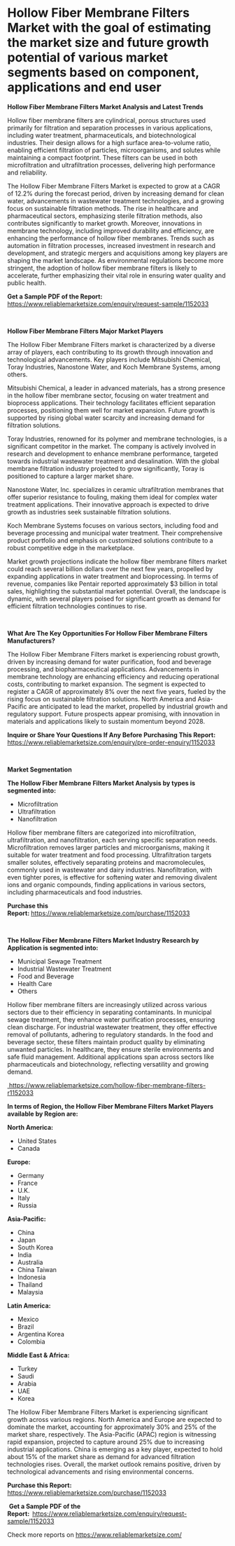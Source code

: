 <p><h1>Hollow Fiber Membrane Filters Market with the goal of estimating the market size and future growth potential of various market segments based on component, applications and end user</h1></p><p><strong>Hollow Fiber Membrane Filters Market Analysis and Latest Trends</strong></p>
<p><p>Hollow fiber membrane filters are cylindrical, porous structures used primarily for filtration and separation processes in various applications, including water treatment, pharmaceuticals, and biotechnological industries. Their design allows for a high surface area-to-volume ratio, enabling efficient filtration of particles, microorganisms, and solutes while maintaining a compact footprint. These filters can be used in both microfiltration and ultrafiltration processes, delivering high performance and reliability.</p><p>The Hollow Fiber Membrane Filters Market is expected to grow at a CAGR of 12.2% during the forecast period, driven by increasing demand for clean water, advancements in wastewater treatment technologies, and a growing focus on sustainable filtration methods. The rise in healthcare and pharmaceutical sectors, emphasizing sterile filtration methods, also contributes significantly to market growth. Moreover, innovations in membrane technology, including improved durability and efficiency, are enhancing the performance of hollow fiber membranes. Trends such as automation in filtration processes, increased investment in research and development, and strategic mergers and acquisitions among key players are shaping the market landscape. As environmental regulations become more stringent, the adoption of hollow fiber membrane filters is likely to accelerate, further emphasizing their vital role in ensuring water quality and public health.</p></p>
<p><strong>Get a Sample PDF of the Report:&nbsp;</strong> <a href="https://www.reliablemarketsize.com/enquiry/request-sample/1152033?utm_campaign=1103&utm_medium=2&utm_source=Github&utm_content=ia&utm_term=10022025&utm_id=hollow-fiber-membrane-filters">https://www.reliablemarketsize.com/enquiry/request-sample/1152033</a></p>
<p>&nbsp;</p>
<p><strong>Hollow Fiber Membrane Filters Major Market Players</strong></p>
<p><p>The Hollow Fiber Membrane Filters market is characterized by a diverse array of players, each contributing to its growth through innovation and technological advancements. Key players include Mitsubishi Chemical, Toray Industries, Nanostone Water, and Koch Membrane Systems, among others.</p><p>Mitsubishi Chemical, a leader in advanced materials, has a strong presence in the hollow fiber membrane sector, focusing on water treatment and bioprocess applications. Their technology facilitates efficient separation processes, positioning them well for market expansion. Future growth is supported by rising global water scarcity and increasing demand for filtration solutions.</p><p>Toray Industries, renowned for its polymer and membrane technologies, is a significant competitor in the market. The company is actively involved in research and development to enhance membrane performance, targeted towards industrial wastewater treatment and desalination. With the global membrane filtration industry projected to grow significantly, Toray is positioned to capture a larger market share.</p><p>Nanostone Water, Inc. specializes in ceramic ultrafiltration membranes that offer superior resistance to fouling, making them ideal for complex water treatment applications. Their innovative approach is expected to drive growth as industries seek sustainable filtration solutions. </p><p>Koch Membrane Systems focuses on various sectors, including food and beverage processing and municipal water treatment. Their comprehensive product portfolio and emphasis on customized solutions contribute to a robust competitive edge in the marketplace.</p><p>Market growth projections indicate the hollow fiber membrane filters market could reach several billion dollars over the next few years, propelled by expanding applications in water treatment and bioprocessing. In terms of revenue, companies like Pentair reported approximately $3 billion in total sales, highlighting the substantial market potential. Overall, the landscape is dynamic, with several players poised for significant growth as demand for efficient filtration technologies continues to rise.</p></p>
<p>&nbsp;</p>
<p><strong>What Are The Key Opportunities For Hollow Fiber Membrane Filters Manufacturers?</strong></p>
<p><p>The Hollow Fiber Membrane Filters market is experiencing robust growth, driven by increasing demand for water purification, food and beverage processing, and biopharmaceutical applications. Advancements in membrane technology are enhancing efficiency and reducing operational costs, contributing to market expansion. The segment is expected to register a CAGR of approximately 8% over the next five years, fueled by the rising focus on sustainable filtration solutions. North America and Asia-Pacific are anticipated to lead the market, propelled by industrial growth and regulatory support. Future prospects appear promising, with innovation in materials and applications likely to sustain momentum beyond 2028.</p></p>
<p><strong>Inquire or Share Your Questions If Any Before Purchasing This Report:</strong> <a href="https://www.reliablemarketsize.com/enquiry/pre-order-enquiry/1152033?utm_campaign=1103&utm_medium=2&utm_source=Github&utm_content=ia&utm_term=10022025&utm_id=hollow-fiber-membrane-filters">https://www.reliablemarketsize.com/enquiry/pre-order-enquiry/1152033</a></p>
<p>&nbsp;</p>
<p><strong>Market Segmentation</strong></p>
<p><strong>The Hollow Fiber Membrane Filters Market Analysis by types is segmented into:</strong></p>
<p><ul><li>Microfiltration</li><li>Ultrafiltration</li><li>Nanofiltration</li></ul></p>
<p><p>Hollow fiber membrane filters are categorized into microfiltration, ultrafiltration, and nanofiltration, each serving specific separation needs. Microfiltration removes larger particles and microorganisms, making it suitable for water treatment and food processing. Ultrafiltration targets smaller solutes, effectively separating proteins and macromolecules, commonly used in wastewater and dairy industries. Nanofiltration, with even tighter pores, is effective for softening water and removing divalent ions and organic compounds, finding applications in various sectors, including pharmaceuticals and food industries.</p></p>
<p><strong>Purchase this Report:&nbsp;</strong><a href="https://www.reliablemarketsize.com/purchase/1152033?utm_campaign=1103&utm_medium=2&utm_source=Github&utm_content=ia&utm_term=10022025&utm_id=hollow-fiber-membrane-filters">https://www.reliablemarketsize.com/purchase/1152033</a></p>
<p>&nbsp;</p>
<p><strong>The Hollow Fiber Membrane Filters Market Industry Research by Application is segmented into:</strong></p>
<p><ul><li>Municipal Sewage Treatment</li><li>Industrial Wastewater Treatment</li><li>Food and Beverage</li><li>Health Care</li><li>Others</li></ul></p>
<p><p>Hollow fiber membrane filters are increasingly utilized across various sectors due to their efficiency in separating contaminants. In municipal sewage treatment, they enhance water purification processes, ensuring clean discharge. For industrial wastewater treatment, they offer effective removal of pollutants, adhering to regulatory standards. In the food and beverage sector, these filters maintain product quality by eliminating unwanted particles. In healthcare, they ensure sterile environments and safe fluid management. Additional applications span across sectors like pharmaceuticals and biotechnology, reflecting versatility and growing demand.</p></p>
<p><a href="https://www.reliablemarketsize.com/hollow-fiber-membrane-filters-r1152033?utm_campaign=1103&utm_medium=2&utm_source=Github&utm_content=ia&utm_term=10022025&utm_id=hollow-fiber-membrane-filters">&nbsp;https://www.reliablemarketsize.com/hollow-fiber-membrane-filters-r1152033</a></p>
<p><strong>In terms of Region, the Hollow Fiber Membrane Filters Market Players available by Region are:</strong></p>
<p>
    <p> <strong> North America: </strong>
        <ul>
            <li>United States</li>
            <li>Canada</li>
        </ul>
        </p> 
    <p> <strong> Europe: </strong>
        <ul>
            <li>Germany</li>
            <li>France</li>
            <li>U.K.</li>
            <li>Italy</li>
            <li>Russia</li>
        </ul>
        </p> 
    <p> <strong> Asia-Pacific: </strong>
        <ul>
            <li>China</li>
            <li>Japan</li>
            <li>South Korea</li>
            <li>India</li>
            <li>Australia</li>
            <li>China Taiwan</li>
            <li>Indonesia</li>
            <li>Thailand</li>
            <li>Malaysia</li>
        </ul>
        </p> 
    <p> <strong> Latin America: </strong>
        <ul>
            <li>Mexico</li>
            <li>Brazil</li>
            <li>Argentina Korea</li>
            <li>Colombia</li>
        </ul>
        </p> 
    <p> <strong> Middle East & Africa: </strong>
        <ul>
            <li>Turkey</li>
            <li>Saudi</li>
            <li>Arabia</li>
            <li>UAE</li>
            <li>Korea</li>
        </ul>
    </p>
    </p>
<p><p>The Hollow Fiber Membrane Filters Market is experiencing significant growth across various regions. North America and Europe are expected to dominate the market, accounting for approximately 30% and 25% of the market share, respectively. The Asia-Pacific (APAC) region is witnessing rapid expansion, projected to capture around 25% due to increasing industrial applications. China is emerging as a key player, expected to hold about 15% of the market share as demand for advanced filtration technologies rises. Overall, the market outlook remains positive, driven by technological advancements and rising environmental concerns.</p></p>
<p><strong>Purchase this Report: </strong><a href="https://www.reliablemarketsize.com/purchase/1152033?utm_campaign=1103&utm_medium=2&utm_source=Github&utm_content=ia&utm_term=10022025&utm_id=hollow-fiber-membrane-filters">https://www.reliablemarketsize.com/purchase/1152033</a></p>
<p>&nbsp;<strong>Get a Sample PDF of the Report:&nbsp;&nbsp;</strong><a href="https://www.reliablemarketsize.com/enquiry/request-sample/1152033?utm_campaign=1103&utm_medium=2&utm_source=Github&utm_content=ia&utm_term=10022025&utm_id=hollow-fiber-membrane-filters">https://www.reliablemarketsize.com/enquiry/request-sample/1152033</a></p>
<p><strong></strong></p>
<p>Check more reports on <a href="https://www.reliablemarketsize.com/?utm_campaign=1103&utm_medium=2&utm_source=Github&utm_content=ia&utm_term=10022025&utm_id=hollow-fiber-membrane-filters">https://www.reliablemarketsize.com/</a></p>